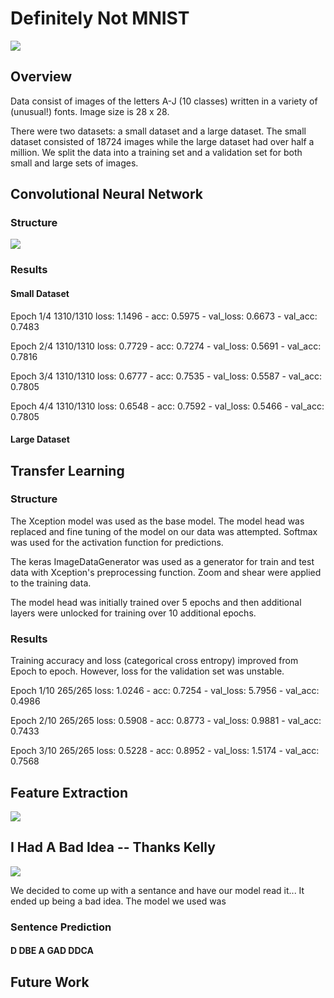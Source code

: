 # Definitely Not MNIST

<img src="https://github.com/tdurnford/DefinitelyNotMNIST/blob/case-study/graphics/sample_letters.png"></img>

## Overview
Data consist of images of the letters A-J (10 classes) written in a variety of (unusual!) fonts. Image size is 28 x 28.

There were two datasets: a small dataset and a large dataset. The small dataset consisted of 18724 images while the large dataset had over half a million. We split the data into a training set and a validation set for both small and large sets of images.

## Convolutional Neural Network

### Structure

<img src="https://github.com/tdurnford/DefinitelyNotMNIST/blob/case-study/graphics/cnn.png"></img>


### Results

#### Small Dataset
Epoch 1/4
1310/1310 loss: 1.1496 - acc: 0.5975 - val_loss: 0.6673 - val_acc: 0.7483

Epoch 2/4
1310/1310 loss: 0.7729 - acc: 0.7274 - val_loss: 0.5691 - val_acc: 0.7816

Epoch 3/4
1310/1310 loss: 0.6777 - acc: 0.7535 - val_loss: 0.5587 - val_acc: 0.7805

Epoch 4/4
1310/1310 loss: 0.6548 - acc: 0.7592 - val_loss: 0.5466 - val_acc: 0.7805


#### Large Dataset

## Transfer Learning

### Structure
The Xception model was used as the base model. The model head was replaced and fine tuning of the model on our data was attempted. Softmax was used for the activation function for predictions. 

The keras ImageDataGenerator was used as a generator for train and test data with Xception's preprocessing function. 
Zoom and shear were applied to the training data.

The model head was initially trained over 5 epochs and then additional layers were unlocked for training over 10 additional epochs.

### Results
Training accuracy and loss (categorical cross entropy) improved from Epoch to epoch. However, loss for the validation set was unstable.

Epoch 1/10
265/265 loss: 1.0246 - acc: 0.7254 - val_loss: 5.7956 - val_acc: 0.4986

Epoch 2/10
265/265 loss: 0.5908 - acc: 0.8773 - val_loss: 0.9881 - val_acc: 0.7433

Epoch 3/10
265/265 loss: 0.5228 - acc: 0.8952 - val_loss: 1.5174 - val_acc: 0.7568

## Feature Extraction

<img src="https://github.com/tdurnford/DefinitelyNotMNIST/blob/julia/src/top_images.png"></img>

## I Had A Bad Idea -- Thanks Kelly

<img src="https://github.com/tdurnford/DefinitelyNotMNIST/blob/case-study/graphics/I had a bad idea.png"></img>

We decided to come up with a sentance and have our model read it... It ended up being a bad idea. 
The model we used was 

### Sentence Prediction
#### D DBE A GAD DDCA


## Future Work
